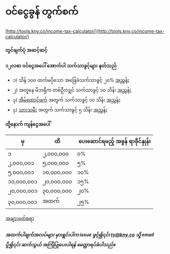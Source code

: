 # ဝင်ငွေခွန် တွက်စက်

[http://tools.kny.co/income-tax-calculator/](http://tools.kny.co/income-tax-calculator/)

#### တွင်ချက်ပုံ အဆင့်ဆင့်

**၁၂လစာ ဝင်ငွေအပေါ် အောက်ပါ သက်သာခွင့်များ နုတ်သည်**

- ၁)​ သိန် ၁၀၀ ထက်မပိုသော အခြေခံသက်သာခွင့် ၂၀% [အညွှန်း](l2-link)
- ၂) အတူနေ မိဘရှိက တစ်ဦးလျှင် သက်သာခွင့် ၁၀ သိန်း [အညွှန်း](l2-link)
- ၃) [အိမ်ထောင်ဖက်](l1-link) အတွက် သက်သာခွင့် ၁၀ သိန်း [အညွှန်း](l2-link)
- ၄) [သားသမီး](l1-link) အတွက် သက်သာခွင့် ၅ သိန်း [အညွှန်း](l2-link)

**ထို့နောက် ကျန်ငွေအပေါ်**

| မှ | ထိ |​ ပေးဆောင်ရမည့် အခွန် ရာခိုင်နှုန်း |
|---|----|--------------------------|
| ၁ | ၂,၀၀၀,၀၀၀ | ၀% |
| ၂,၀၀၀,၀၀၁ | ၅,၀၀၀,၀၀၀ | ၅% |
| ၅,၀၀၀,၀၀၁ | ၁၀,၀၀၀,၀၀၀ | ၁၀% |
| ၁၀,၀၀၀,၀၀၁ | ၂၀,၀၀၀,၀၀၀ | ၁၅% |
| ၂၀,၀၀၀,၀၀၁ | ၃၀,၀၀၀,၀၀၀ | ၂၀% |
| ၃၀,၀၀၀,၀၀၁ | အထက် | ၂၅% |

[အချားဖတ်စရာ](l3-link)

##### အထက်ပါချက်အလပ်များ မှားရွင်းပါက issue ဖွင့်၍၎င်း ty@kny.co သို့ email ပို့၍၎င်း ဆက်သွယ် အကြံပြုပေးပါရန် မေတ္တာရပ်ခံပါသည်။

[l1-link]: http://www.mof.gov.mm/sites/default/files/Income%20Rule%20%26%20Regulation%20and%20CT%20Regulation.pdf
[l2-link]: http://www.mof.gov.mm/sites/default/files/TotalIncomeTaxLaw.pdf
[l3-link]: http://www.mof.gov.mm/sites/default/files/Incometaxstructure_1.pdf

